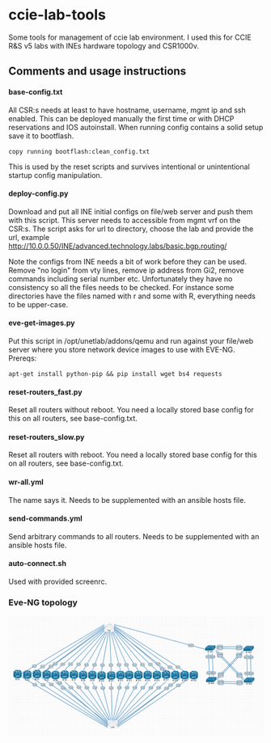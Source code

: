 # ccie-lab-tools
Some tools for management of ccie lab environment. I used this for CCIE R&S v5 labs with INEs hardware topology and CSR1000v.

## Comments and usage instructions

#### base-config.txt
All CSR:s needs at least to have hostname, username, mgmt ip and ssh enabled. This can be deployed manually the first time or with DHCP reservations and IOS autoinstall. When running config contains a solid setup save it to bootflash.
```
copy running bootflash:clean_config.txt
```
This is used by the reset scripts and survives intentional or unintentional startup config manipulation.

#### deploy-config.py
Download and put all INE initial configs on file/web server and push them with this script. This server needs to accessible from mgmt vrf on the CSR:s. The script asks for url to directory, choose the lab and provide the url, example http://10.0.0.50/INE/advanced.technology.labs/basic.bgp.routing/

Note the configs from INE needs a bit of work before they can be used. Remove "no login" from vty lines, remove ip address from Gi2, remove commands including serial number etc. Unfortunately they have no consistency so all the files needs to be checked. For instance some directories have the files named with r and some with R, everything needs to be upper-case.

#### eve-get-images.py
Put this script in /opt/unetlab/addons/qemu and run against your file/web server where you store network device images to use with EVE-NG. Prereqs: 
```
apt-get install python-pip && pip install wget bs4 requests
```

#### reset-routers_fast.py  
Reset all routers without reboot. You need a locally stored base config for this on all routers, see base-config.txt.

#### reset-routers_slow.py
Reset all routers with reboot. You need a locally stored base config for this on all routers, see base-config.txt.

#### wr-all.yml
The name says it. Needs to be supplemented with an ansible hosts file.

#### send-commands.yml
Send arbitrary commands to all routers. Needs to be supplemented with an ansible hosts file.

#### auto-connect.sh
Used with provided screenrc.

### Eve-NG topology
![Topology](Topology.PNG)
